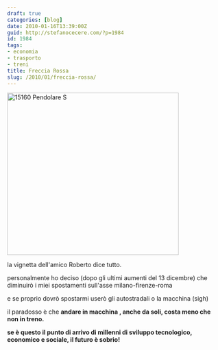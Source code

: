 ```yaml
---
draft: true
categories: [blog]
date: 2010-01-16T13:39:00Z
guid: http://stefanocecere.com/?p=1984
id: 1984
tags:
- economia
- trasporto
- treni
title: Freccia Rossa
slug: /2010/01/freccia-rossa/
---
```


<img class="aligncenter size-full wp-image-1985" title="15160 Pendolare S" src="http://stefanocecere.com/wp-content/uploads/sites/3/2010/01/15160-Pendolare-S.jpg" alt="15160 Pendolare S" width="400" height="379" srcset="http://stefanocecere.com/wp-content/uploads/sites/3/2010/01/15160-Pendolare-S.jpg 400w, http://stefanocecere.com/wp-content/uploads/sites/3/2010/01/15160-Pendolare-S-300x284.jpg 300w" sizes="(max-width: 400px) 100vw, 400px" />

la vignetta dell'amico Roberto dice tutto.

personalmente ho deciso (dopo gli ultimi aumenti del 13 dicembre) che diminuirò i miei spostamenti sull'asse milano-firenze-roma

e se proprio dovrò spostarmi userò gli autostradali o la macchina (sigh)

il paradosso è che **andare in macchina , anche da soli, costa meno che non in treno.**

**se è questo il punto di arrivo di millenni di sviluppo tecnologico, economico e sociale, il futuro è sobrio!**